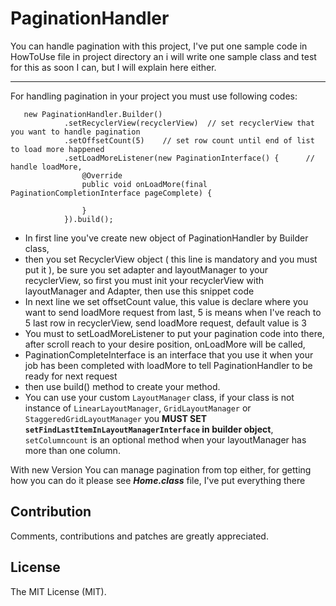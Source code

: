 # PaginationHandler
You can handle pagination with this project, I've put one sample code in HowToUse file in project directory an i will write one sample class and test for this as soon I can, but I will explain here either.

- - - -


For handling pagination in your project you must use following codes:

       new PaginationHandler.Builder()
                .setRecyclerView(recyclerView)  // set recyclerView that you want to handle pagination
                .setOffsetCount(5)    // set row count until end of list to load more happened
                .setLoadMoreListener(new PaginationInterface() {      // handle loadMore,
                    @Override
                    public void onLoadMore(final PaginationCompletionInterface pageComplete) {
                       
                    }
                }).build();
                
                
* In first line you've create new object of PaginationHandler by Builder class,
* then you set RecyclerView object ( this line is mandatory and you must put it ), be sure you set adapter and layoutManager to your recyclerView, so first you must init your recyclerView with layoutManager and Adapter, then use this snippet code
* In next line we set offsetCount value, this value is declare where you want to send loadMore request from last, 5 is means when I've reach to 5 last row in recyclerView, send loadMore request, default value is 3
* You must to setLoadMoreListener to put your pagination code into there, after scroll reach to your desire position, onLoadMore will be called,
* PaginationCompleteInterface is an interface that you use it when your job has been completed with loadMore to tell PaginationHandler to be ready for next request
* then use build() method to create your method.
* You can use your custom `LayoutManager` class, if your class is not instance of `LinearLayoutManager`, `GridLayoutManager` or `StaggeredGridLayoutManager` you **MUST SET `setFindLastItemInLayoutManagerInterface` in builder object**, `setColumncount` is an optional method when your layoutManager has more than one column.



With new Version You can manage pagination from top either, for getting how you can do it please see ***Home.class*** file, I've put everything there


Contribution
-----

Comments, contributions and patches are greatly appreciated.

License
-----
The MIT License (MIT).

